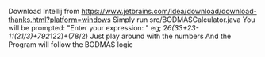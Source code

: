 Download Intellij from https://www.jetbrains.com/idea/download/download-thanks.html?platform=windows
Simply run src/BODMASCalculator.java
You will be prompted: "Enter your expression: "
              eg; 2*6(33+23-11(21/3)+792*122)+(78/2)
        Just play around with the numbers And the Program will follow the BODMAS logic
